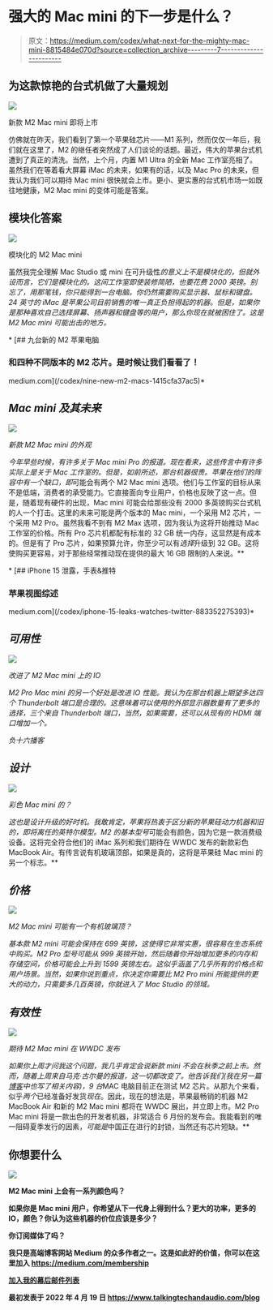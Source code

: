 # 强大的 Mac mini 的下一步是什么？

> 原文：<https://medium.com/codex/what-next-for-the-mighty-mac-mini-8815484e070d?source=collection_archive---------7----------------------->

## 为这款惊艳的台式机做了大量规划

![](img/a6502b84c2efaff57840b1a5996fd6bd.png)

新款 M2 Mac mini 即将上市

仿佛就在昨天，我们看到了第一个苹果硅芯片——M1 系列，然而仅仅一年后，我们就在这里了，M2 的继任者突然成了人们谈论的话题。最近，伟大的苹果台式机遭到了真正的清洗。当然，上个月，内置 M1 Ultra 的全新 Mac 工作室亮相了。虽然我们在等着看大屏幕 iMac 的未来，如果有的话，以及 Mac Pro 的未来，但我认为我们可以期待 Mac mini 很快就会上市。更小、更实惠的台式机市场一如既往地健康，M2 Mac mini 的变体可能是答案。

## 模块化答案

![](img/f2f9f4bf2a4764f9e9330a0fb3ea0cee.png)

模块化的 M2 Mac mini

虽然我完全理解 Mac Studio 或 mini 在可升级性*的意义上不是模块化的，但就外设而言，它们是模块化的。这间工作室即使装修简陋，也要花费 2000 英镑。别忘了，用那笔钱，你只能得到一台电脑。你仍然需要购买显示器、鼠标和键盘。24 英寸的 iMac 是苹果公司目前销售的唯一真正负担得起的机器。但是，如果你是那种喜欢自己选择屏幕、扬声器和键盘等的用户，那么你现在就被困住了。这是 M2 Mac mini 可能出击的地方。*

*[](/codex/nine-new-m2-macs-1415cfa37ac5) [## 九台新的 M2 苹果电脑

### 和四种不同版本的 M2 芯片。是时候让我们看看了！

medium.com](/codex/nine-new-m2-macs-1415cfa37ac5)* 

## *Mac mini 及其未来*

*![](img/052b3e8b34e560214c138c67e333c407.png)*

*新款 M2 Mac mini 的外观*

*今年早些时候，有许多关于 Mac mini Pro 的报道。现在看来，这些传言中有许多实际上是关于 Mac 工作室的。但是，如前所述，那台机器很贵。苹果在他们的阵容中有一个缺口，即*可能会有两个 M2 Mac mini 选项。他们与工作室的目标从来不是低端，消费者的承受能力。它直接面向专业用户，价格也反映了这一点。但是，随着现有硬件的出现，Mac mini 可能会给那些没有 2000 多英镑购买台式机的人一个打击。这里的未来可能是两个版本的 Mac mini，一个采用 M2 芯片，一个采用 M2 Pro。虽然我看不到有 M2 Max 选项，因为我认为这将开始推动 Mac 工作室的价格。所有 Pro 芯片机都配有标准的 32 GB 统一内存，这显然是有成本的。但是有了 Pro 芯片，如果预算允许，你至少可以有*选择*升级到 32 GB。这将使购买更容易，对于那些经常推动现在提供的最大 16 GB 限制的人来说。**

*[](/codex/iphone-15-leaks-watches-twitter-883352275393) [## iPhone 15 泄露，手表&推特

### 苹果视图综述

medium.com](/codex/iphone-15-leaks-watches-twitter-883352275393)* 

## ***可用性***

*![](img/b91e8f58c3efd36a320f3961a02d2d4a.png)*

*改进了 M2 Mac mini 上的 IO*

*M2 Pro Mac mini 的另一个好处是改进 IO 性能。我认为在那台机器上期望多达四个 Thunderbolt 端口是合理的。这意味着可以使用的外部显示器数量有了更多的选择，三个来自 Thunderbolt 端口，当然，如果需要，还可以从现有的 HDMI 端口增加一个。*

*负十六播客*

## ***设计***

*![](img/b63d7d8e71d862bc0a9a67c2b08198b0.png)*

*彩色 Mac mini 的？*

*这也是设计升级的好时机。我敢肯定，苹果将热衷于区分新的苹果硅动力机器和旧的，即将离任的英特尔模型。M2 的基本型号*可能会有颜色，因为它是一款消费级设备。这将完全符合他们的 iMac 系列和我们期待在 WWDC 发布的新款彩色 MacBook Air。有传言说有机玻璃顶部，如果是真的，这将是苹果硅 Mac mini 的另一个标志。**

## ***价格***

*![](img/2434ab988d6e400d8483ab6a3fb363a2.png)*

*M2 Mac mini 可能有一个有机玻璃顶？*

*基本款 M2 mini 可能会保持在 699 英镑，这使得它非常实惠，很容易在生态系统中购买。M2 Pro 型号可能从 999 英镑开始，然后随着你开始增加更多的内存和存储空间，价格可能会上升到 1599 英镑左右。这似乎涵盖了几乎所有的价格点和用户场景。当然，如果你说到重点，你决定你需要比 M2 Pro mini 所能提供的更大的动力，只需要多几百英镑，你就进入了 Mac Studio 的领域。*

## *有效性*

*![](img/8a120e756ef56480382d90e00d15f522.png)*

*期待 M2 Mac mini 在 WWDC 发布*

*如果你上周才问我这个问题，我几乎肯定会说新款 mini 不会在秋季之前上市。然而，随着上周来自马克·古尔曼的报道，这一切都改变了。他告诉我们(我在另一篇[博客](/codex/nine-new-m2-macs-1415cfa37ac5)中也写了相关内容)，9 台*MAC 电脑目前正在测试 M2 芯片。从那九个来看，似乎*两个*已经准备好发货*现在*。因此，现在的想法是，苹果最畅销的机器 M2 MacBook Air 和新的 M2 Mac mini 都将在 WWDC 展出，并立即上市。M2 Pro Mac mini 将是一款出色的开发者机器，非常适合 6 月份的发布会。我能看到的唯一阻碍夏季发行的因素，*可能是*中国正在进行的封锁，当然还有芯片短缺。**

## **你想要什么**

**![](img/9efe41beb2fd7751f25d373b916c1cb6.png)**

**M2 Mac mini 上会有一系列颜色吗？**

**如果你是 Mac mini 用户，你希望从下一代身上得到什么？更大的功率，更多的 IO，颜色？你认为这些机器的价位应该是多少？**

**你订阅媒体了吗？**

**我只是高端博客网站 Medium 的众多作者之一。这是如此好的价值，你可以在这里加入 https://medium.com/membership**

**[加入我的幕后邮件列表](https://www.talkingtechandaudio.com)**

**最初发表于 2022 年 4 月 19 日 https://www.talkingtechandaudio.com/blog**